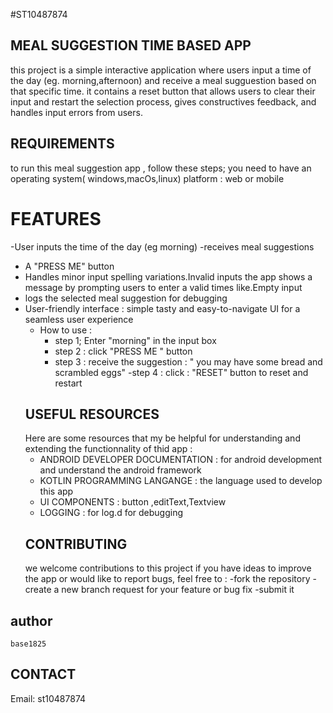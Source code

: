 #ST10487874
## MEAL SUGGESTION TIME BASED APP
this project is a simple interactive application where users input a time of the day (eg. morning,afternoon) and receive a meal sugguestion based on that specific time. it contains a reset button that allows users to clear their input and restart the selection process,  gives constructives feedback, and handles input errors from users.
## REQUIREMENTS
to run this meal suggestion app , follow these steps;
you need to have an operating system( windows,macOs,linux) 
platform : web or mobile
# FEATURES
-User inputs the time of the day (eg morning)
 -receives meal suggestions
- A "PRESS ME" button
- Handles minor input spelling variations.Invalid inputs the app shows a message by prompting users to enter a valid times like.Empty input 
- logs the selected meal suggestion for debugging
- User-friendly interface : simple tasty and easy-to-navigate UI for a seamless user experience
  - How to use :
      - step 1; Enter "morning" in the input box
      - step 2 : click "PRESS ME " button
      - step 3 : receive the suggestion : " you may have some bread and scrambled eggs"
      -step 4 : click : "RESET" button to reset and restart
  ## USEFUL RESOURCES
  Here are some resources that my be helpful for understanding and extending the functionnality of thid app :
  - ANDROID DEVELOPER DOCUMENTATION : for android development and understand the android  framework
  - KOTLIN PROGRAMMING LANGANGE : the language used to develop this app
  - UI COMPONENTS : button ,editText,Textview
  - LOGGING : for log.d for debugging
  ## CONTRIBUTING
    we welcome contributions to this project if you have ideas to improve the app or would like to report bugs, feel free to :
    -fork the repository
    -create a new branch request for your feature or bug fix
    -submit it
 ## author
    base1825
## CONTACT
Email: st10487874


